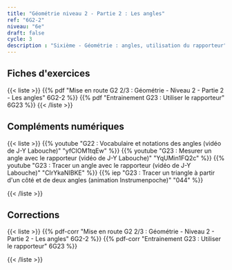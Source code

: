 ```yaml
---
title: "Géométrie niveau 2 - Partie 2 : Les angles"
ref: "6G2-2"
niveau: "6e"
draft: false
cycle: 3
description : "Sixième - Géométrie : angles, utilisation du rapporteur"
---
```




<h2 class="ui horizontal divider header"> Fiches d'exercices</h2>


{{< liste >}}
	{{% pdf "Mise en route G2 2/3 : Géométrie - Niveau 2 - Partie 2 - Les angles" 6G2-2 %}}
	{{% pdf "Entrainement G23 : Utiliser le rapporteur" 6G23 %}}
{{< /liste >}}

<div class="ui hidden divider"></div>
<div class="ui hidden divider"></div>

<h2 class="ui horizontal divider header"> Compléments numériques</h2>


{{< liste >}}
	{{% youtube "G22 : Vocabulaire et notations des angles (vidéo de J-Y Labouche)" "yfCIOM1tqEw" %}}
	{{% youtube "G23 : Mesurer un angle avec le rapporteur (vidéo de J-Y Labouche)" "YqUMin1FQ2c" %}}
	{{% youtube "G23 : Tracer un angle avec le rapporteur (vidéo de J-Y Labouche)" "CIrYkaNIBKE" %}}
	{{% iep "G23 : Tracer un triangle à partir d'un côté et de deux angles (animation Instrumenpoche)" "044" %}}

	
{{< /liste >}}

<div class="ui hidden divider"></div>
<div class="ui hidden divider"></div>

<h2 class="ui horizontal divider header"> Corrections</h2>


{{< liste >}}
	{{% pdf-corr "Mise en route G2 2/3 : Géométrie - Niveau 2 - Partie 2 - Les angles" 6G2-2 %}}
	{{% pdf-corr "Entrainement G23 : Utiliser le rapporteur" 6G23 %}}

{{< /liste >}}


